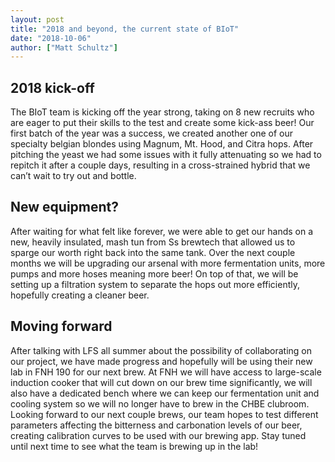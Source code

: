 ```yaml
---
layout: post
title: "2018 and beyond, the current state of BIoT"
date: "2018-10-06"
author: ["Matt Schultz"]
---
```


## 2018 kick-off

The BIoT team is kicking off the year strong, taking on 8 new recruits who are eager to put their skills to the test and create some kick-ass beer!  Our first batch of the year was a success, we created another one of our specialty belgian blondes using Magnum, Mt. Hood, and Citra hops.  After pitching the yeast we had some issues with it fully attenuating so we had to repitch it after a couple days, resulting in a cross-strained hybrid that we can’t wait to try out and bottle. 

## New equipment?

After waiting for what felt like forever, we were able to get our hands on a new, heavily insulated, mash tun from Ss brewtech that allowed us to sparge our worth right back into the same tank.  Over the next couple months we will be upgrading our arsenal with more fermentation units, more pumps and more hoses meaning more beer!  On top of that, we will be setting up a filtration system to separate the hops out more efficiently, hopefully creating a cleaner beer.

## Moving forward

After talking with LFS all summer about the possibility of collaborating on our project, we have made progress and hopefully will be using their new lab in FNH 190 for our next brew.  At FNH we will have access to large-scale induction cooker that will cut down on our brew time significantly, we will also have a dedicated bench where we can keep our fermentation unit and cooling system so we will no longer have to brew in the CHBE clubroom.  Looking forward to our next couple brews, our team hopes to test different parameters affecting the bitterness and carbonation levels of our beer, creating calibration curves to be used with our brewing app.  Stay tuned until next time to see what the team is brewing up in the lab!
